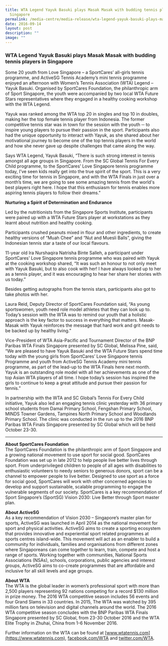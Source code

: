 ```yaml
---
title: WTA Legend Yayuk Basuki plays Masak Masak with budding tennis players in
  Singapore
permalink: /media-centre/media-release/wta-legend-yayuk-basuki-plays-masak-masak-with-budding-tennis-players/
date: 2016-09-14
layout: post
description: ""
image: ""
---
```

### **WTA Legend Yayuk Basuki plays Masak Masak with budding tennis players in Singapore**

Some 20 youth from Love Singapore – a SportCares’ all-girls tennis programme, and ActiveSG Tennis Academy’s mini tennis programme enjoyed an afternoon with Women’s Tennis Association (WTA) Legend – Yayuk Basuki. Organised by SportCares Foundation, the philanthropic arm of Sport Singapore, the youth were accompanied by two local WTA Future Stars representatives where they engaged in a healthy cooking workshop with the WTA Legend.

Yayuk was ranked among the WTA top 20 in singles and top 10 in doubles, making her the top female tennis player from Indonesia. The former competitive tennis star was in town for the session with the youth ─ to inspire young players to pursue their passion in the sport. Participants also had the unique opportunity to interact with Yayuk, as she shared about her motivational journey to become one of the top tennis players in the world and how she never gave up despite challenges that came along the way.

Says WTA Legend, Yayuk Basuki, “There is such strong interest in tennis amongst all age groups in Singapore. From the SC Global Tennis For Every Child programme, to the SportCares’ Love Singapore tennis programme today, I’ve seen kids really get into the true spirit of the sport. This is a very exciting time for tennis in Singapore, and with the WTA Finals in just over a month’s time, we are going to see some amazing tennis from the world's best players right here. I hope that this enthusiasm for tennis enables more aspiring tennis players to follow their dreams."

**Nurturing a Spirit of Determination and Endurance**

Led by the nutritionists from the Singapore Sports Institute, participants were paired up with a WTA Future Stars player at workstations as they learnt about nutrition and healthy cooking.

Participants crushed peanuts mixed in flour and other ingredients, to create healthy versions of “Muah Chee” and “Nut and Muesli Balls”, giving the Indonesian tennis star a taste of our local flavours.

11-year old Ira Nurshaqira Natrisha Binte Salleh, a participant under SportCares’ Love Singapore tennis programme who was paired with Yayuk at the cooking workshop shared, “It was such an honour to not only meet with Yayuk Basuki, but to also cook with her! I have always looked up to her as a tennis player, and it was encouraging to hear her share her stories with us today.”

Besides getting autographs from the tennis stars, participants also got to take photos with her.

Laura Reid, Deputy Director of SportCares Foundation said, “As young sportswomen, youth need role model athletes that they can look up to. Today’s session with the WTA was to remind our youth that a holistic approach is the key factor to success in everything that matters. Masak-Masak with Yayuk reinforces the message that hard work and grit needs to be backed up by healthy living.”

Vice-President of WTA Asia-Pacific and Tournament Director of the BNP Paribas WTA Finals Singapore presented by SC Global, Melissa Pine, said, “We are pleased to have Yayuk Basuki and the WTA Future Stars spend time today with the young girls from SportCares’ Love Singapore tennis Programme and youth from ActiveSG Tennis Academy mini tennis programme, as part of the lead-up to the WTA Finals here next month. Yayuk is an outstanding role model with all her achievements as one of the top Asian WTA players of all time. I hope today’s session has inspired the girls to continue to keep a great attitude and pursue their passion for tennis.”

In partnership with the WTA and SC Global’s Tennis For Every Child initiative, Yayuk also led an engaging tennis clinic yesterday with 36 primary school students from Damai Primary School, Fengshan Primary School, MINDS Towner Gardens, Tampines North Primary School and Woodlands Primary School. The clinic was conducted in the run up to the 2016 BNP Paribas WTA Finals Singapore presented by SC Global which will be held October 23-30.

---

**About SportCares Foundation**<br>
The SportCares Foundation is the philanthropic arm of Sport Singapore and a growing national movement to use sport for social good. SportCares Foundation was set up in late 2012 to help people live better lives through sport. From underprivileged children to people of all ages with disabilities to enthusiastic volunteers to needy seniors to generous donors, sport can be a channel to empower people to live better. Designed to use sport as a force for social good, SportCares will work with other concerned agencies to develop and support sustainable, scalable programming to engage the vulnerable segments of our society. SportCares is a key recommendation of Sport Singapore’s (SportSG) Vision 2030: Live Better through Sport master plan.

**About ActiveSG**<br>
As a key recommendation of Vision 2030 – Singapore’s master plan for sports, ActiveSG was launched in April 2014 as the national movement for sport and physical activities. ActiveSG aims to create a sporting ecosystem that provides innovative and experiential sport related programmes at sports centres island-wide. This movement will act as an enabler to build a community for individuals, families and organisations from different zones where Singaporeans can come together to learn, train, compete and host a range of sports. Working together with communities, National Sports Associations (NSAs), schools, corporations, public agencies and interest groups, ActiveSG aims to co-create programmes that are affordable and inclusive for all skill levels and age groups.

**About WTA**<br>
The WTA is the global leader in women’s professional sport with more than 2,500 players representing 92 nations competing for a record $130 million in prize money. The 2016 WTA competitive season includes 56 events and four Grand Slams in 33 countries. In 2015, The WTA was watched by 395 million fans on television and digital channels around the world. The 2016 WTA competitive season concludes with the BNP Paribas WTA Finals Singapore presented by SC Global, from 23-30 October 2016 and the WTA Elite Trophy in Zhuhai, China from 1-6 November 2016.

Further information on the WTA can be found at [www.wtatennis.com](https://www.wtatennis.com), [facebook.com/WTA](facebook.com/WTA) and [twitter.com/WTA](twitter.com/WTA).